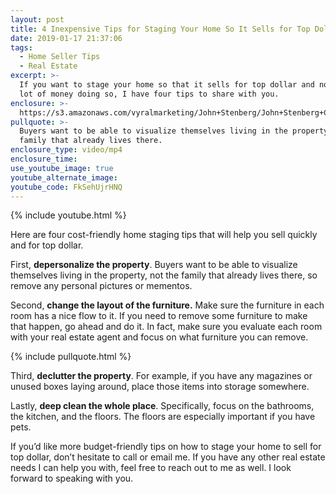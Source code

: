 ```yaml
---
layout: post
title: 4 Inexpensive Tips for Staging Your Home So It Sells for Top Dollar
date: 2019-01-17 21:37:06
tags:
  - Home Seller Tips
  - Real Estate
excerpt: >-
  If you want to stage your home so that it sells for top dollar and not spend a
  lot of money doing so, I have four tips to share with you.
enclosure: >-
  https://s3.amazonaws.com/vyralmarketing/John+Stenberg/John+Stenberg+Compass+Real+Estate+_+4+Inexpensive+Tips+for+Staging+Your+Home.mp4
pullquote: >-
  Buyers want to be able to visualize themselves living in the property, not the
  family that already lives there.
enclosure_type: video/mp4
enclosure_time:
use_youtube_image: true
youtube_alternate_image:
youtube_code: FkSehUjrHNQ
---
```


{% include youtube.html %}

Here are four cost-friendly home staging tips that will help you sell quickly and for top dollar.

First, **depersonalize the property**. Buyers want to be able to visualize themselves living in the property, not the family that already lives there, so remove any personal pictures or mementos.

Second, **change the layout of the furniture.** Make sure the furniture in each room has a nice flow to it. If you need to remove some furniture to make that happen, go ahead and do it. In fact, make sure you evaluate each room with your real estate agent and focus on what furniture you can remove.

{% include pullquote.html %}

Third, **declutter the property**. For example, if you have any magazines or unused boxes laying around, place those items into storage somewhere.

Lastly, **deep clean the whole place**. Specifically, focus on the bathrooms, the kitchen, and the floors. The floors are especially important if you have pets.

If you’d like more budget-friendly tips on how to stage your home to sell for top dollar, don’t hesitate to call or email me. If you have any other real estate needs I can help you with, feel free to reach out to me as well. I look forward to speaking with you.